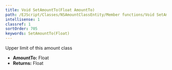 ```yaml
---
title: Void SetAmountTo(Float AmountTo)
path: /EJScript/Classes/NSAmountClassEntity/Member functions/Void SetAmountTo(Float p_0)
intellisense: 1
classref: 1
sortOrder: 705
keywords: SetAmountTo(Float)
---
```



Upper limit of this amount class



* **AmountTo:** Float
* **Returns:** Float


